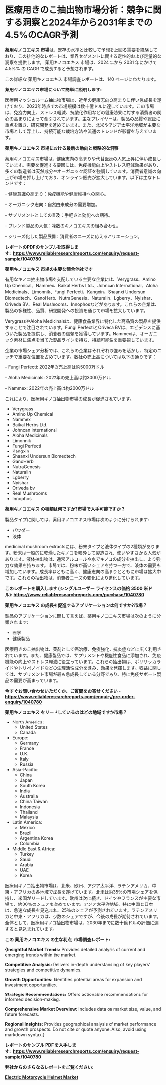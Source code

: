 <p><h1>医療用きのこ抽出物市場分析：競争に関する洞察と2024年から2031年までの4.5%のCAGR予測</h1></p><p data-sourcepos="1:1-1:157"><strong><a href="https://www.reliableresearchreports.com/medicinal-mushroom-extracts-r1040780?utm_campaign=107&utm_medium=36&utm_source=Github&utm_content=ia&utm_term=30122024&utm_id=medicinal-mushroom-extracts">薬用キノコエキス 市場</a></strong>は、既存の水準と比較して予想を上回る需要を経験しており、この排他的なレポートは、業界セグメントに関する定性的および定量的な洞察を提供します。 薬用キノコエキス 市場は、2024 年から 2031 年にかけて 4.5%% の CAGR で成長すると予想されます。</p>
<p data-sourcepos="3:1-3:50">この詳細な 薬用キノコエキス 市場調査レポートは、140 ページにわたります。</p>
<p><strong>薬用キノコエキス市場について簡単に説明します:</strong></p>
<p><p>医療用マッシュルーム抽出物市場は、近年の健康志向の高まりに伴い急成長を遂げており、2023年時点での市場規模は数十億ドルに達しています。この市場は、免疫力向上、ストレス軽減、抗酸化作用などの健康効果に対する消費者の関心の高まりによって牽引されています。主なプレイヤーは、製品の品質や認証に重点を置き、研究開発を進めています。また、北米やアジア太平洋地域が主要な市場として浮上し、持続可能な栽培方法や流通のトレンドが影響を与えています。</p></p>
<p><strong>薬用キノコエキス 市場における最新の動向と戦略的な洞察</strong></p>
<p><p>薬用キノコエキス市場は、健康志向の高まりや代替医療の人気上昇に伴い成長しています。需要を促進する要因には、免疫機能向上やストレス軽減効果があり、多くの製造者は天然成分やオーガニック認証を強調しています。消費者意識の向上が市場を押し上げており、オンライン販売が拡大しています。以下は主なトレンドです：</p><p>- 健康意識の高まり：免疫機能や健康維持への関心。</p><p>- オーガニック志向：自然由来成分の需要増加。</p><p>- サプリメントとしての普及：手軽さと効能への期待。</p><p>- ブレンド製品の人気：複数のキノコエキスの組み合わせ。  </p><p>- シリーズ化した製品展開：消費者のニーズに応えるバリエーション。</p></p>
<p><strong>レポートのPDFのサンプルを取得します</strong><strong>:&nbsp;&nbsp;<a href="https://www.reliableresearchreports.com/enquiry/request-sample/1040780?utm_campaign=107&utm_medium=36&utm_source=Github&utm_content=ia&utm_term=30122024&utm_id=medicinal-mushroom-extracts">https://www.reliableresearchreports.com/enquiry/request-sample/1040780</a></strong></p>
<p><strong>薬用キノコエキス 市場の主要な競合他社です</strong></p>
<p><p>有用なキノコ抽出物市場を支配している主要な企業には、Verygrass、Amino Up Chemical、Nammex、Baikal Herbs Ltd.、Johncan International、Aloha Medicinals、Limonnik、Fungi Perfecti、Kangxin、Shaanxi Undersun Biomedtech、GanoHerb、NutraGenesis、Naturalin、Lgberry、Nyishar、Oriveda BV、Real Mushrooms、Innophosなどがあります。これらの企業は、製品の多様性、品質、研究開発への投資を通じて市場を拡大しています。</p><p>VerygrassやAloha Medicinalsは、健康食品業界に特化した高品質の製品を提供することで注目されています。Fungi PerfectiとOriveda BVは、エビデンスに基づいた製品を提供し、消費者の信頼を獲得しています。Nammexは、オーガニック素材に焦点を当てた製品ラインを持ち、持続可能性を重要視しています。</p><p>企業の市場シェア分析では、これらの企業はそれぞれの強みを活かし、特定のニッチで重要な位置を占めています。数社の売上高については以下の通りです：</p><p>- Fungi Perfecti: 2022年の売上高は約5000万ドル</p><p>- Aloha Medicinals: 2022年の売上高は約3000万ドル</p><p>- Nammex: 2022年の売上高は約2000万ドル</p><p>これにより、医療用キノコ抽出物市場の成長が促進されています。</p></p>
<p><ul><li>Verygrass</li><li>Amino Up Chemical</li><li>Nammex</li><li>Baikal Herbs Ltd.</li><li>Johncan international</li><li>Aloha Medicinals</li><li>Limonnik</li><li>Fungi Perfecti</li><li>Kangxin</li><li>Shaanxi Undersun Biomedtech</li><li>GanoHerb</li><li>NutraGenesis</li><li>Naturalin</li><li>Lgberry</li><li>Nyishar</li><li>Oriveda bv</li><li>Real Mushrooms</li><li>Innophos</li></ul></p>
<p><strong>薬用キノコエキス の種類は何ですか?市場で入手可能ですか？</strong></p>
<p>製品タイプに関しては、薬用キノコエキス市場は次のように分けられます:</p>
<p><ul><li>パウダー</li><li>液体</li></ul></p>
<p><p> medicinal mushroom extractsには、粉末タイプと液体タイプの2種類があります。粉末は一般的に乾燥したキノコを粉砕して製造され、使いやすさから人気があります。液体抽出物は、通常アルコールや水でキノコの成分を抽出し、より強力な効果を持ちます。市場では、粉末が高いシェアを持つ一方で、液体の需要も増加しています。成長率はともに高く、健康志向の高まりとともに市場は拡大中です。これらの抽出物は、消費者ニーズの変化により進化しています。</p></p>
<p><strong>このレポートを購入します (シングルユーザー ライセンスの価格 3500 米ドル):&nbsp;<a href="https://www.reliableresearchreports.com/purchase/1040780?utm_campaign=107&utm_medium=36&utm_source=Github&utm_content=ia&utm_term=30122024&utm_id=medicinal-mushroom-extracts">https://www.reliableresearchreports.com/purchase/1040780</a></strong></p>
<p><strong>薬用キノコエキス の成長を促進するアプリケーションは何ですか?市場？</strong></p>
<p>製品のアプリケーションに関して言えば、薬用キノコエキス市場は次のように分類されます:</p>
<p><ul><li>医学</li><li>健康製品</li></ul></p>
<p><p>医療用きのこ抽出物は、薬剤として癌治療、免疫強化、抗炎症などに広く利用されています。また、健康製品では、サプリメントや機能性食品に添加され、免疫機能の向上やストレス軽減に役立っています。これらの抽出物は、ポリサッカライドやトリペノイドなどの生理活性成分を含み、効果を発揮します。収益に関しては、サプリメント市場が最も急成長している分野であり、特に免疫サポート製品の需要が高まっています。</p></p>
<p><strong>今すぐお問い合わせいただくか、ご質問をお寄せください</strong><strong>&nbsp;</strong>-<strong><a href="https://www.reliableresearchreports.com/enquiry/pre-order-enquiry/1040780?utm_campaign=107&utm_medium=36&utm_source=Github&utm_content=ia&utm_term=30122024&utm_id=medicinal-mushroom-extracts">https://www.reliableresearchreports.com/enquiry/pre-order-enquiry/1040780</a></strong></p>
<p><strong>薬用キノコエキス をリードしているのはどの地域ですか市場？</strong></p>
<p><ul>
    <li>
        North America:
        <ul>
            <li>United States</li>
            <li>Canada</li>
        </ul>
    </li>
    <li>
        Europe:
        <ul>
            <li>Germany</li>
            <li>France</li>
            <li>U.K.</li>
            <li>Italy</li>
            <li>Russia</li>
        </ul>
    </li>
    <li>
        Asia-Pacific:
        <ul>
            <li>China</li>
            <li>Japan</li>
            <li>South Korea</li>
            <li>India</li>
            <li>Australia</li>
            <li>China Taiwan</li>
            <li>Indonesia</li>
            <li>Thailand</li>
            <li>Malaysia</li>
        </ul>
    </li>
    <li>
        Latin America:
        <ul>
            <li>Mexico</li>
            <li>Brazil</li>
            <li>Argentina Korea</li>
            <li>Colombia</li>
        </ul>
    </li>
    <li>
        Middle East & Africa:
        <ul>
            <li>Turkey</li>
            <li>Saudi</li>
            <li>Arabia</li>
            <li>UAE</li>
            <li>Korea</li>
        </ul>
    </li>
    </ul></p>
<p><p>医療用キノコ抽出物市場は、北米、欧州、アジア太平洋、ラテンアメリカ、中東・アフリカの各地域で成長を遂げています。北米は約35％の市場シェアを保持し、米国がリードしています。欧州は次に続き、ドイツやフランスが主要な市場で、約30％のシェアを占めています。アジア太平洋地域、特に中国と日本は、急速な成長を見込まれ、25％のシェアが予測されています。ラテンアメリカと中東・アフリカは、少数のシェアですが、今後の成長が期待されています。全体として、医療用キノコ抽出物市場は、2030年までに数十億ドルの評価に達すると見込まれています。</p></p>
<p><strong>この 薬用キノコエキス の主な利点&nbsp; 市場調査レポート:</strong></p>
<p><strong>{Insightful Market Trends:</strong> Provides detailed analysis of current and emerging trends within the market.</p>
<p><strong>Competitive Analysis:</strong> Delivers in-depth understanding of key players' strategies and competitive dynamics.</p>
<p><strong>Growth Opportunities:</strong> Identifies potential areas for expansion and investment opportunities.</p>
<p><strong>Strategic Recommendations:</strong> Offers actionable recommendations for informed decision-making.</p>
<p><strong>Comprehensive Market Overview: </strong>Includes data on market size, value, and future forecasts.</p>
<p><strong>Regional Insights: </strong>Provides geographical analysis of market performance and growth prospects. Do not cite or quote anyone. Also, avoid using markdown syntax.}</p>
<p><strong>レポートのサンプル PDF を入手します:&nbsp;</strong><strong>&nbsp;<a href="https://www.reliableresearchreports.com/enquiry/request-sample/1040780?utm_campaign=107&utm_medium=36&utm_source=Github&utm_content=ia&utm_term=30122024&utm_id=medicinal-mushroom-extracts">https://www.reliableresearchreports.com/enquiry/request-sample/1040780</a></strong></p>
<p></p>
<p></p>
<p></p>
<p></p>
<p><strong>弊社からのさらなるレポートをご覧ください:</strong></p>
<p><strong><p><a href="https://github.com/arionmp/Market-Research-Report-List-5/blob/main/electric-motorcycle-helmet-market.md?utm_campaign=107&utm_medium=36&utm_source=Github&utm_content=ia&utm_term=30122024&utm_id=medicinal-mushroom-extracts">Electric Motorcycle Helmet Market</a></p></strong></p>